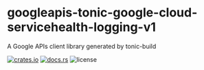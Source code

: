 # googleapis-tonic-google-cloud-servicehealth-logging-v1

A Google APIs client library generated by tonic-build

[![crates.io](https://img.shields.io/crates/v/googleapis-tonic-google-cloud-servicehealth-logging-v1)](https://crates.io/crates/googleapis-tonic-google-cloud-servicehealth-logging-v1)
[![docs.rs](https://img.shields.io/docsrs/googleapis-tonic-google-cloud-servicehealth-logging-v1)](https://docs.rs/googleapis-tonic-google-cloud-servicehealth-logging-v1)
![license](https://img.shields.io/crates/l/googleapis-tonic-google-cloud-servicehealth-logging-v1)
